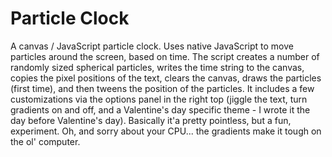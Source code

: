 # Particle Clock

A canvas / JavaScript particle clock. Uses native JavaScript to move particles around the screen, based on time. The script creates a number of randomly sized spherical particles, writes the time string to the canvas, copies the pixel positions of the text, clears the canvas, draws the particles (first time), and then tweens the position of the particles. It includes a few customizations via the options panel in the right top (jiggle the text, turn gradients on and off, and a Valentine's day specific theme - I wrote it the day before Valentine's day). Basically it'a pretty pointless, but a fun, experiment. Oh, and sorry about your CPU... the gradients make it tough on the ol' computer.